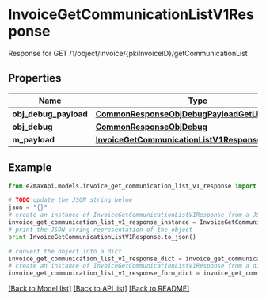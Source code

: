 # InvoiceGetCommunicationListV1Response

Response for GET /1/object/invoice/{pkiInvoiceID}/getCommunicationList

## Properties
Name | Type | Description | Notes
------------ | ------------- | ------------- | -------------
**obj_debug_payload** | [**CommonResponseObjDebugPayloadGetList**](CommonResponseObjDebugPayloadGetList.md) |  | 
**obj_debug** | [**CommonResponseObjDebug**](CommonResponseObjDebug.md) |  | [optional] 
**m_payload** | [**InvoiceGetCommunicationListV1ResponseMPayload**](InvoiceGetCommunicationListV1ResponseMPayload.md) |  | 

## Example

```python
from eZmaxApi.models.invoice_get_communication_list_v1_response import InvoiceGetCommunicationListV1Response

# TODO update the JSON string below
json = "{}"
# create an instance of InvoiceGetCommunicationListV1Response from a JSON string
invoice_get_communication_list_v1_response_instance = InvoiceGetCommunicationListV1Response.from_json(json)
# print the JSON string representation of the object
print InvoiceGetCommunicationListV1Response.to_json()

# convert the object into a dict
invoice_get_communication_list_v1_response_dict = invoice_get_communication_list_v1_response_instance.to_dict()
# create an instance of InvoiceGetCommunicationListV1Response from a dict
invoice_get_communication_list_v1_response_form_dict = invoice_get_communication_list_v1_response.from_dict(invoice_get_communication_list_v1_response_dict)
```
[[Back to Model list]](../README.md#documentation-for-models) [[Back to API list]](../README.md#documentation-for-api-endpoints) [[Back to README]](../README.md)


